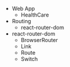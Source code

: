 - Web App
  - HealthCare
- Routing
  - react-router-dom
- react-router-dom
  - BrowserRouter
  - Link
  - Route
  - Switch
